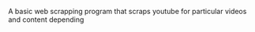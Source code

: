 A  basic web scrapping program  that   scraps  youtube  for particular videos and content  depending 

